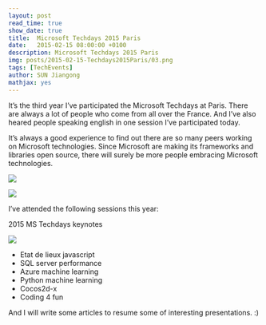 ```yaml
---
layout: post
read_time: true
show_date: true
title:  Microsoft Techdays 2015 Paris
date:   2015-02-15 08:00:00 +0100
description: Microsoft Techdays 2015 Paris
img: posts/2015-02-15-Techdays2015Paris/03.png 
tags: [TechEvents]
author: SUN Jiangong
mathjax: yes
---
```



It’s the third year I’ve participated the Microsoft Techdays at Paris. There are always a lot of people who come from all over the France. And I’ve also heared people speaking english in one session I’ve participated today.

It’s always a good experience to find out there are so many peers working on Microsoft technologies. Since Microsoft are making its frameworks and libraries open source, there will surely be more people embracing Microsoft technologies.

![](./../../../assets/img/posts/2015-02-15-Techdays2015Paris/01.png)


![](./../../../assets/img/posts/2015-02-15-Techdays2015Paris/02.png)

I’ve attended the following sessions this year:

2015 MS Techdays keynotes

![](./../../../assets/img/posts/2015-02-15-Techdays2015Paris/03.png)

- Etat de lieux javascript
- SQL server performance
- Azure machine learning
- Python machine learning
- Cocos2d-x
- Coding 4 fun


And I will write some articles to resume some of interesting presentations. :)